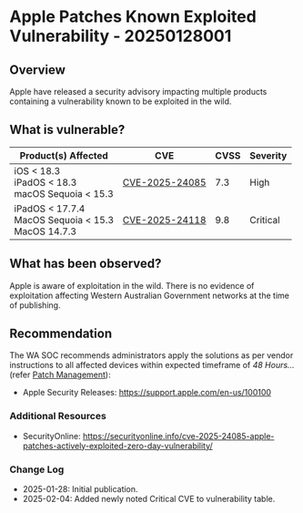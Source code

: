 # Apple Patches Known Exploited Vulnerability - 20250128001

## Overview

Apple have released a security advisory impacting multiple products containing a vulnerability known to be exploited in the wild.

## What is vulnerable?

| Product(s) Affected                                         | CVE                                                               | CVSS | Severity |
| ----------------------------------------------------------- | ----------------------------------------------------------------- | ---- | -------- |
| iOS < 18.3 <br> iPadOS < 18.3 <br> macOS Sequoia < 15.3     | [CVE-2025-24085](https://nvd.nist.gov/vuln/detail/CVE-2025-24085) | 7.3  | High     |
| iPadOS < 17.7.4 <br> MacOS Sequoia < 15.3 <br> MacOS 14.7.3 | [CVE-2025-24118](https://nvd.nist.gov/vuln/detail/CVE-2025-24118) | 9.8  | Critical |

## What has been observed?

Apple is aware of exploitation in the wild.
There is no evidence of exploitation affecting Western Australian Government networks at the time of publishing.

## Recommendation

The WA SOC recommends administrators apply the solutions as per vendor instructions to all affected devices within expected timeframe of *48 Hours...* (refer [Patch Management](../guidelines/patch-management.md)):

- Apple Security Releases: <https://support.apple.com/en-us/100100>

### Additional Resources

- SecurityOnline: <https://securityonline.info/cve-2025-24085-apple-patches-actively-exploited-zero-day-vulnerability/>

### Change Log

- 2025-01-28: Initial publication.
- 2025-02-04: Added newly noted Critical CVE to vulnerability table.
